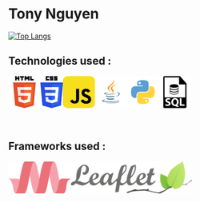 # Tony Nguyen

[![Top Langs](https://github-readme-stats.vercel.app/api/top-langs/?username=tony-nguyen1&layout=compact)](https://github.com/tony-nguyen1/github-readme-stats)

## Technologies used :

<img align="left" alt="HTML5 logo" height="64px" src="https://raw.githubusercontent.com/tony-nguyen1/tony-nguyen1/main/.github/images/HTML5Logo.svg"/>
<img align="left" alt="CSS3 logo" height="64px" src="https://raw.githubusercontent.com/tony-nguyen1/tony-nguyen1/main/.github/images/CSS3Logo.svg"/>
<img align="left" alt="JavaScript logo" height="64px" src="https://raw.githubusercontent.com/tony-nguyen1/tony-nguyen1/main/.github/images/JavaScriptLogo.svg"/>
<img align="left" alt="Java logo" height="64px" src="https://raw.githubusercontent.com/tony-nguyen1/tony-nguyen1/main/.github/images/JavaLogo.svg"/>
<img align="left" alt="Python logo" height="64px" src="https://raw.githubusercontent.com/tony-nguyen1/tony-nguyen1/main/.github/images/PythonLogo.svg"/>
<img align="left" alt="SQL logo" height="64px" src="https://raw.githubusercontent.com/tony-nguyen1/tony-nguyen1/main/.github/images/SQLLogo.svg"/> <br><br><br>

<br><br>

## Frameworks used :  

<img align="left" alt="Materialize CSS logo" height="64px" src="https://raw.githubusercontent.com/tony-nguyen1/tony-nguyen1/main/.github/images/MaterializeLogo.svg"/>
<img align="left" alt="Leaflet logo" height="64px" src="https://raw.githubusercontent.com/tony-nguyen1/tony-nguyen1/main/.github/images/LeafletLogo.svg"/>
